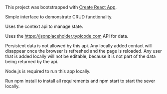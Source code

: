 This project was bootstrapped with [Create React App](https://github.com/facebook/create-react-app).

Simple interface to demonstrate CRUD functionality.

Uses the context api to manage state.

Uses the https://jsonplaceholder.typicode.com API for data.

Persistent data is not allowed by this api. Any locally added contact will disappear once the browser is refreshed and the page is reloaded. Any user that is added locally will not be editable, because it is not part of the data being returned by the api.

Node.js is required to run this app locally.  

Run npm install to install all requirements and npm start to start the sever locally.

